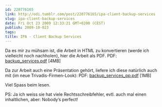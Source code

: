 ```yaml
---
id: 220776165
link: http://odi.tumblr.com/post/220776165/ipa-client-backup-services
slug: ipa-client-backup-services
date: Fri Oct 23 2009 12:33:21 GMT+0200 (CEST)
publish: 2009-10-023
tags: 
title: IPA - Client Backup Services
---
```



Da es mir zu mühsam ist, die Arbeit in HTML zu konvertieren (werde ich
vielleicht noch nachholen), hier die Arbeit als PDF. PDF:
[backup\_services.pdf](http://www.readmore.ch/content/pdf/backup_services.pdf)
[4MB]

Da zur Arbeit auch eine Präsentation gehört, liefere ich diese natürlich
auch mit (im neue Trivadis-Firmen-Look): PDF:
[backup\_services\_pp.pdf](http://www.readmore.ch/content/pdf/backup_services_pp.pdf)
[1MB]

Viel Spass beim lesen.

PS: Ja ich weiss sie hat viele Rechtsschreibfehler, evtl. auch mal einen
inhaltlichen, aber: Nobody’s perfect!

